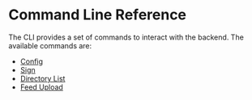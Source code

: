 # Command Line Reference

The CLI provides a set of commands to interact with the backend. The available commands are:

- [Config](/command/reference-config)
- [Sign](/command/reference-sign)
- [Directory List](/command/reference-directory-list)
- [Feed Upload](/command/reference-feed-upload)
